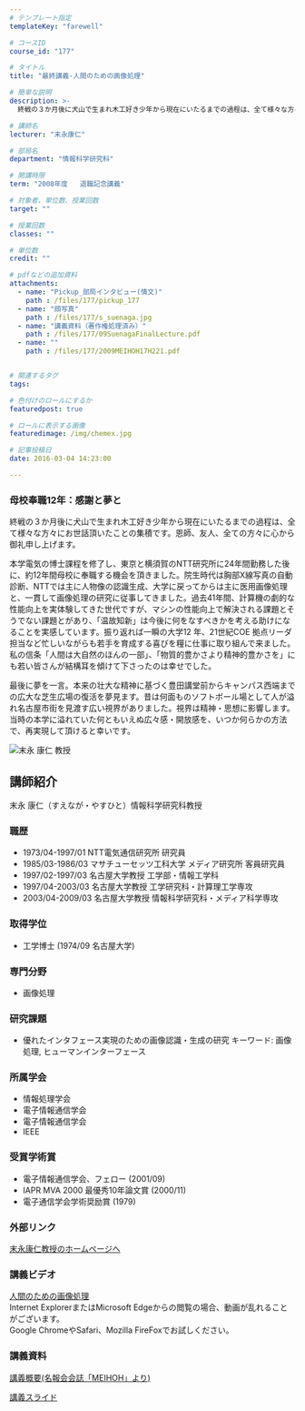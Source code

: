 ```yaml
---
# テンプレート指定
templateKey: "farewell"

# コースID
course_id: "177"

# タイトル
title: "最終講義-人間のための画像処理"

# 簡単な説明
description: >-
  終戦の３か月後に犬山で生まれ木工好き少年から現在にいたるまでの過程は、全て様々な方々にお世話頂いたことの集積です。恩師、友人、全ての方々に心から御礼申し上げます。 本学電気の博士課程を修了し、...

# 講師名
lecturer: "末永康仁"

# 部局名
department: "情報科学研究科"

# 開講時限
term: "2008年度	退職記念講義"

# 対象者、単位数、授業回数
target: ""

# 授業回数
classes: ""

# 単位数
credit: ""

# pdfなどの追加資料
attachments: 
  - name: "Pickup_部局インタビュー(情文)" 
    path : /files/177/pickup_177
  - name: "顔写真" 
    path : /files/177/s_suenaga.jpg
  - name: "講義資料（著作権処理済み）" 
    path : /files/177/09SuenagaFinalLecture.pdf
  - name: "" 
    path : /files/177/2009MEIHOH17H221.pdf


# 関連するタグ
tags:

# 色付けのロールにするか
featuredpost: true

# ロールに表示する画像
featuredimage: /img/chemex.jpg

# 記事投稿日
date: 2016-03-04 14:23:00

---
```

### 母校奉職12年：感謝と夢と

終戦の３か月後に犬山で生まれ木工好き少年から現在にいたるまでの過程は、全て様々な方々にお世話頂いたことの集積です。恩師、友人、全ての方々に心から御礼申し上げます。 

本学電気の博士課程を修了し、東京と横須賀のNTT研究所に24年間勤務した後に、約12年間母校に奉職する機会を頂きました。院生時代は胸部X線写真の自動診断、NTTでは主に人物像の認識生成、大学に戻ってからは主に医用画像処理と、一貫して画像処理の研究に従事してきました。過去41年間、計算機の劇的な性能向上を実体験してきた世代ですが、マシンの性能向上で解決される課題とそうでない課題とがあり、「温故知新」は今後に何をなすべきかを考える助けになることを実感しています。振り返れば一瞬の大学12 年、21世紀COE 拠点リーダ担当など忙しいながらも若手を育成する喜びを糧に仕事に取り組んで来ました。私の信条「人間は大自然のほんの一部」、「物質的豊かさより精神的豊かさを」にも若い皆さんが結構耳を傾けて下さったのは幸せでした。 

最後に夢を一言。本来の壮大な精神に基づく豊田講堂前からキャンパス西端までの広大な芝生広場の復活を夢見ます。昔は何面ものソフトボール場として人が溢れ名古屋市街を見渡す広い視界がありました。視界は精神・思想に影響します。当時の本学に溢れていた何ともいえぬ広々感・開放感を、いつか何らかの方法で、再実現して頂けると幸いです。

![末永 康仁 教授](/files/177/s_suenaga.jpg) 
## 講師紹介

末永 康仁（すえなが・やすひと）情報科学研究科教授 

### 職歴

  * 1973/04-1997/01 NTT電気通信研究所 研究員
  * 1985/03-1986/03 マサチューセッツ工科大学 メディア研究所 客員研究員
  * 1997/02-1997/03 名古屋大学教授 工学部・情報工学科
  * 1997/04-2003/03 名古屋大学教授 工学研究科・計算理工学専攻
  * 2003/04-2009/03 名古屋大学教授 情報科学研究科・メディア科学専攻

### 取得学位

  * 工学博士 (1974/09 名古屋大学)

### 専門分野

  * 画像処理

### 研究課題

  * 優れたインタフェース実現のための画像認識・生成の研究
キーワード: 画像処理, ヒューマンインターフェース

### 所属学会

  * 情報処理学会
  * 電子情報通信学会
  * 電子情報通信学会
  * IEEE

### 受賞学術賞

  * 電子情報通信学会、フェロー (2001/09)
  * IAPR MVA 2000 最優秀10年論文賞 (2000/11)
  * 電子通信学会学術奨励賞 (1979)

### 外部リンク

[末永康仁教授のホームページへ](http://www.suenaga.m.is.nagoya-u.ac.jp/~suenaga/)
### 講義ビデオ

[人間のための画像処理](http://nuvideo.media.nagoya-u.ac.jp/embed/bf2b8b080aa18fc2c207d1ef2709619280a3a72d)  
Internet ExplorerまたはMicrosoft Edgeからの閲覧の場合、動画が乱れることがございます。  
Google ChromeやSafari、Mozilla FireFoxでお試しください。 

### 講義資料


[講義概要(名報会会誌「MEIHOH」より)](/files/177/2009MEIHOH17H221.pdf) 

[講義スライド](/files/177/09SuenagaFinalLecture.pdf) 
